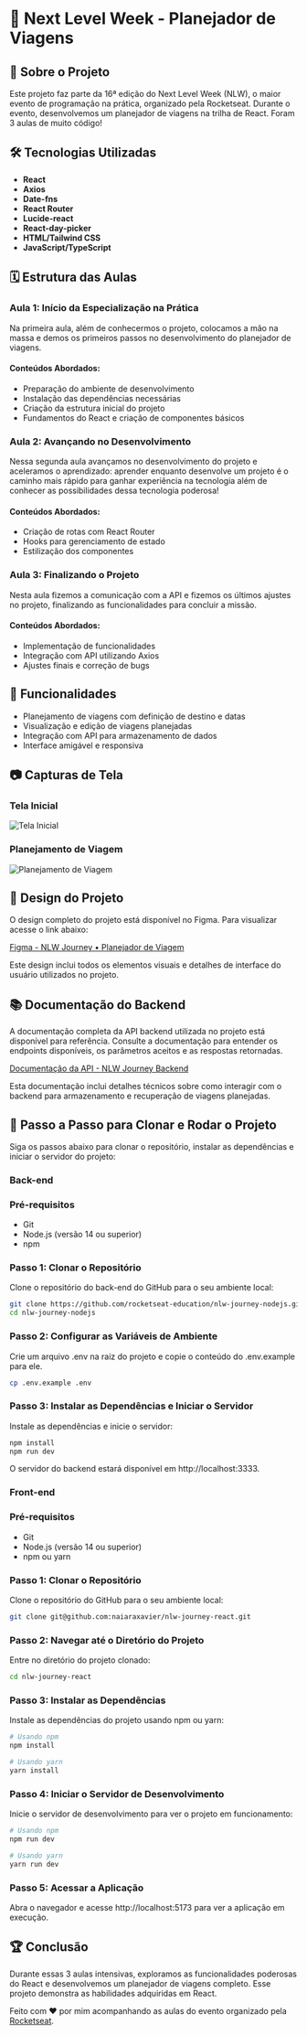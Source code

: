 # 🚀 Next Level Week - Planejador de Viagens

## 📖 Sobre o Projeto

Este projeto faz parte da 16ª edição do Next Level Week (NLW), o maior evento de programação na prática, organizado pela Rocketseat. Durante o evento, desenvolvemos um planejador de viagens na trilha de React. Foram 3 aulas de muito código!

## 🛠 Tecnologias Utilizadas

- **React**
- **Axios**
- **Date-fns**
- **React Router**
- **Lucide-react**
- **React-day-picker**
- **HTML/Tailwind CSS**
- **JavaScript/TypeScript**

## 🗓️ Estrutura das Aulas

### Aula 1: Início da Especialização na Prática
Na primeira aula, além de conhecermos o projeto, colocamos a mão na massa e demos os primeiros passos no desenvolvimento do planejador de viagens. 

#### Conteúdos Abordados:
- Preparação do ambiente de desenvolvimento
- Instalação das dependências necessárias
- Criação da estrutura inicial do projeto
- Fundamentos do React e criação de componentes básicos

### Aula 2: Avançando no Desenvolvimento
Nessa segunda aula avançamos no desenvolvimento do projeto e aceleramos o aprendizado: aprender enquanto desenvolve um projeto é o caminho mais rápido para ganhar experiência na tecnologia além de conhecer as possibilidades dessa tecnologia poderosa!

#### Conteúdos Abordados:
- Criação de rotas com React Router
- Hooks para gerenciamento de estado
- Estilização dos componentes

### Aula 3: Finalizando o Projeto
Nesta aula fizemos a comunicação com a API e fizemos os últimos ajustes no projeto, finalizando as funcionalidades para concluir a missão.

#### Conteúdos Abordados:
- Implementação de funcionalidades
- Integração com API utilizando Axios
- Ajustes finais e correção de bugs

## 🚀 Funcionalidades

- Planejamento de viagens com definição de destino e datas
- Visualização e edição de viagens planejadas
- Integração com API para armazenamento de dados
- Interface amigável e responsiva

## 📷 Capturas de Tela

### Tela Inicial
![Tela Inicial](./screenshots/tela-inicial.png)

### Planejamento de Viagem
![Planejamento de Viagem](./screenshots/planejamento-viagem.png)

## 🎨 Design do Projeto

O design completo do projeto está disponível no Figma. Para visualizar acesse o link abaixo:

[Figma - NLW Journey • Planejador de Viagem](https://www.figma.com/design/Gmj5hs1OBKKuPBSTDE2hdo/NLW-Journey-%E2%80%A2-Planejador-de-viagem-(Community)?node-id=3124-468&t=vpBHj0rWo6g7mFh4-0)

Este design inclui todos os elementos visuais e detalhes de interface do usuário utilizados no projeto.

## 📚 Documentação do Backend

A documentação completa da API backend utilizada no projeto está disponível para referência. Consulte a documentação para entender os endpoints disponíveis, os parâmetros aceitos e as respostas retornadas.

[Documentação da API - NLW Journey Backend](https://nlw-journey.apidocumentation.com/reference#tag/trips)

Esta documentação inclui detalhes técnicos sobre como interagir com o backend para armazenamento e recuperação de viagens planejadas.

## 🔧 Passo a Passo para Clonar e Rodar o Projeto

Siga os passos abaixo para clonar o repositório, instalar as dependências e iniciar o servidor do projeto:

### Back-end
### Pré-requisitos

- Git
- Node.js (versão 14 ou superior)
- npm

### Passo 1: Clonar o Repositório

Clone o repositório do back-end do GitHub para o seu ambiente local:

```bash
git clone https://github.com/rocketseat-education/nlw-journey-nodejs.git
cd nlw-journey-nodejs

```

### Passo 2: Configurar as Variáveis de Ambiente
Crie um arquivo .env na raiz do projeto e copie o conteúdo do .env.example para ele.

```bash
cp .env.example .env
```


### Passo 3: Instalar as Dependências e Iniciar o Servidor
Instale as dependências e inicie o servidor:


```bash
npm install
npm run dev
```
O servidor do backend estará disponível em http://localhost:3333.


### Front-end

### Pré-requisitos

- Git
- Node.js (versão 14 ou superior)
- npm ou yarn

### Passo 1: Clonar o Repositório

Clone o repositório do GitHub para o seu ambiente local:

```bash
git clone git@github.com:naiaraxavier/nlw-journey-react.git

```

### Passo 2: Navegar até o Diretório do Projeto
Entre no diretório do projeto clonado:

```bash
cd nlw-journey-react
```

### Passo 3: Instalar as Dependências
Instale as dependências do projeto usando npm ou yarn:


```bash
# Usando npm
npm install

# Usando yarn
yarn install
```

### Passo 4: Iniciar o Servidor de Desenvolvimento
Inicie o servidor de desenvolvimento para ver o projeto em funcionamento:

```bash
# Usando npm
npm run dev 

# Usando yarn
yarn run dev
``` 

### Passo 5: Acessar a Aplicação
Abra o navegador e acesse http://localhost:5173 para ver a aplicação em execução.

## 🏆 Conclusão

Durante essas 3 aulas intensivas, exploramos as funcionalidades poderosas do React e desenvolvemos um planejador de viagens completo. Esse projeto demonstra as habilidades adquiridas em React.

Feito com ❤️ por mim acompanhando as aulas do evento organizado pela [Rocketseat](https://www.rocketseat.com.br/).
